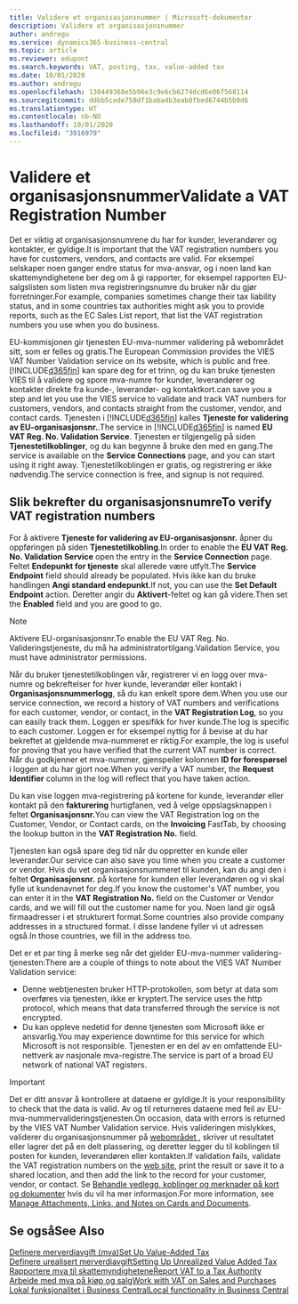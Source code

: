```yaml
---
title: Validere et organisasjonsnummer | Microsoft-dokumenter
description: Validere et organisasjonsnummer
author: andregu
ms.service: dynamics365-business-central
ms.topic: article
ms.reviewer: edupont
ms.search.keywords: VAT, posting, tax, value-added tax
ms.date: 10/01/2020
ms.author: andregu
ms.openlocfilehash: 130449368e5b96e3c9e6cb6274dcd6e06f568114
ms.sourcegitcommit: ddbb5cede750df1baba4b3eab8fbed6744b5b9d6
ms.translationtype: HT
ms.contentlocale: nb-NO
ms.lasthandoff: 10/01/2020
ms.locfileid: "3916979"
---
```

# <a name="validate-a-vat-registration-number"></a><span data-ttu-id="7d668-103">Validere et organisasjonsnummer</span><span class="sxs-lookup"><span data-stu-id="7d668-103">Validate a VAT Registration Number</span></span>

<span data-ttu-id="7d668-104">Det er viktig at organisasjonsnumrene du har for kunder, leverandører og kontakter, er gyldige.</span><span class="sxs-lookup"><span data-stu-id="7d668-104">It is important that the VAT registration numbers you have for customers, vendors, and contacts are valid.</span></span> <span data-ttu-id="7d668-105">For eksempel selskaper noen ganger endre status for mva-ansvar, og i noen land kan skattemyndighetene ber deg om å gi rapporter, for eksempel rapporten EU-salgslisten som listen mva registreringsnumre du bruker når du gjør forretninger.</span><span class="sxs-lookup"><span data-stu-id="7d668-105">For example, companies sometimes change their tax liability status, and in some countries tax authorities might ask you to provide reports, such as the EC Sales List report, that list the VAT registration numbers you use when you do business.</span></span>

<span data-ttu-id="7d668-106">EU-kommisjonen gir tjenesten EU-mva-nummer validering på webområdet sitt, som er felles og gratis.</span><span class="sxs-lookup"><span data-stu-id="7d668-106">The European Commission provides the VIES VAT Number Validation service on its website, which is public and free.</span></span> [!INCLUDE[d365fin](includes/d365fin_md.md)] <span data-ttu-id="7d668-107">kan spare deg for et trinn, og du kan bruke tjenesten VIES til å validere og spore mva-numre for kunder, leverandører og kontakter direkte fra kunde-, leverandør- og kontaktkort.</span><span class="sxs-lookup"><span data-stu-id="7d668-107">can save you a step and let you use the VIES service to validate and track VAT numbers for customers, vendors, and contacts straight from the customer, vendor, and contact cards.</span></span> <span data-ttu-id="7d668-108">Tjenesten i [!INCLUDE[d365fin](includes/d365fin_md.md)] kalles **Tjeneste for validering av EU-organisasjonsnr.**.</span><span class="sxs-lookup"><span data-stu-id="7d668-108">The service in [!INCLUDE[d365fin](includes/d365fin_md.md)] is named **EU VAT Reg. No. Validation Service**.</span></span> <span data-ttu-id="7d668-109">Tjenesten er tilgjengelig på siden **Tjenestetilkoblinger**, og du kan begynne å bruke den med en gang.</span><span class="sxs-lookup"><span data-stu-id="7d668-109">The service is available on the **Service Connections** page, and you can start using it right away.</span></span> <span data-ttu-id="7d668-110">Tjenestetilkoblingen er gratis, og registrering er ikke nødvendig.</span><span class="sxs-lookup"><span data-stu-id="7d668-110">The service connection is free, and signup is not required.</span></span>

## <a name="to-verify-vat-registration-numbers"></a><span data-ttu-id="7d668-111">Slik bekrefter du organisasjonsnumre</span><span class="sxs-lookup"><span data-stu-id="7d668-111">To verify VAT registration numbers</span></span>

<span data-ttu-id="7d668-112">For å aktivere **Tjeneste for validering av EU-organisasjonsnr.** åpner du oppføringen på siden **Tjenestetilkobling**.</span><span class="sxs-lookup"><span data-stu-id="7d668-112">In order to enable the **EU VAT Reg. No. Validation Service** open the entry in the **Service Connection** page.</span></span> <span data-ttu-id="7d668-113">Feltet **Endepunkt for tjeneste** skal allerede være utfylt.</span><span class="sxs-lookup"><span data-stu-id="7d668-113">The **Service Endpoint** field should already be populated.</span></span> <span data-ttu-id="7d668-114">Hvis ikke kan du bruke handlingen **Angi standard endepunkt**.</span><span class="sxs-lookup"><span data-stu-id="7d668-114">If not, you can use the **Set Default Endpoint** action.</span></span> <span data-ttu-id="7d668-115">Deretter angir du **Aktivert**-feltet og kan gå videre.</span><span class="sxs-lookup"><span data-stu-id="7d668-115">Then set the **Enabled** field and you are good to go.</span></span>

> [!NOTE]
> <span data-ttu-id="7d668-116">Aktivere EU-organisasjonsnr.</span><span class="sxs-lookup"><span data-stu-id="7d668-116">To enable the EU VAT Reg. No.</span></span> <span data-ttu-id="7d668-117">Valideringstjeneste, du må ha administratortilgang.</span><span class="sxs-lookup"><span data-stu-id="7d668-117">Validation Service, you must have administrator permissions.</span></span>

<span data-ttu-id="7d668-118">Når du bruker tjenestetilkoblingen vår, registrerer vi en logg over mva-numre og bekreftelser for hver kunde, leverandør eller kontakt i **Organisasjonsnummerlogg**, så du kan enkelt spore dem.</span><span class="sxs-lookup"><span data-stu-id="7d668-118">When you use our service connection, we record a history of VAT numbers and verifications for each customer, vendor, or contact, in the **VAT Registration Log**, so you can easily track them.</span></span> <span data-ttu-id="7d668-119">Loggen er spesifikk for hver kunde.</span><span class="sxs-lookup"><span data-stu-id="7d668-119">The log is specific to each customer.</span></span> <span data-ttu-id="7d668-120">Loggen er for eksempel nyttig for å bevise at du har bekreftet at gjeldende mva-nummeret er riktig.</span><span class="sxs-lookup"><span data-stu-id="7d668-120">For example, the log is useful for proving that you have verified that the current VAT number is correct.</span></span> <span data-ttu-id="7d668-121">Når du godkjenner et mva-nummer, gjenspeiler kolonnen **ID for forespørsel** i loggen at du har gjort noe.</span><span class="sxs-lookup"><span data-stu-id="7d668-121">When you verify a VAT number, the **Request Identifier** column in the log will reflect that you have taken action.</span></span>

<span data-ttu-id="7d668-122">Du kan vise loggen mva-registrering på kortene for kunde, leverandør eller kontakt på den **fakturering** hurtigfanen, ved å velge oppslagsknappen i feltet **Organisasjonsnr.**</span><span class="sxs-lookup"><span data-stu-id="7d668-122">You can view the VAT Registration log on the Customer, Vendor, or Contact cards, on the **Invoicing** FastTab, by choosing the lookup button in the **VAT Registration No.** field.</span></span>  

<span data-ttu-id="7d668-123">Tjenesten kan også spare deg tid når du oppretter en kunde eller leverandør.</span><span class="sxs-lookup"><span data-stu-id="7d668-123">Our service can also save you time when you create a customer or vendor.</span></span> <span data-ttu-id="7d668-124">Hvis du vet organisasjonsnummeret til kunden, kan du angi den i feltet **Organisasjonsnr.** på kortene for kunden eller leverandøren og vi skal fylle ut kundenavnet for deg.</span><span class="sxs-lookup"><span data-stu-id="7d668-124">If you know the customer's VAT number, you can enter it in the **VAT Registration No.** field on the Customer or Vendor cards, and we will fill out the customer name for you.</span></span> <span data-ttu-id="7d668-125">Noen land gir også firmaadresser i et strukturert format.</span><span class="sxs-lookup"><span data-stu-id="7d668-125">Some countries also provide company addresses in a structured format.</span></span> <span data-ttu-id="7d668-126">I disse landene fyller vi ut adressen også.</span><span class="sxs-lookup"><span data-stu-id="7d668-126">In those countries, we fill in the address too.</span></span>  

<span data-ttu-id="7d668-127">Det er et par ting å merke seg når det gjelder EU-mva-nummer validering-tjenesten:</span><span class="sxs-lookup"><span data-stu-id="7d668-127">There are a couple of things to note about the VIES VAT Number Validation service:</span></span>

* <span data-ttu-id="7d668-128">Denne webtjenesten bruker HTTP-protokollen, som betyr at data som overføres via tjenesten, ikke er kryptert.</span><span class="sxs-lookup"><span data-stu-id="7d668-128">The service uses the http protocol, which means that data transferred through the service is not encrypted.</span></span>  
* <span data-ttu-id="7d668-129">Du kan oppleve nedetid for denne tjenesten som Microsoft ikke er ansvarlig.</span><span class="sxs-lookup"><span data-stu-id="7d668-129">You may experience downtime for this service for which Microsoft is not responsible.</span></span> <span data-ttu-id="7d668-130">Tjenesten er en del av en omfattende EU-nettverk av nasjonale mva-registre.</span><span class="sxs-lookup"><span data-stu-id="7d668-130">The service is part of a broad EU network of national VAT registers.</span></span>

> [!IMPORTANT]
> <span data-ttu-id="7d668-131">Det er ditt ansvar å kontrollere at dataene er gyldige.</span><span class="sxs-lookup"><span data-stu-id="7d668-131">It is your responsibility to check that the data is valid.</span></span> <span data-ttu-id="7d668-132">Av og til returneres dataene med feil av EU-mva-nummervalideringstjenesten.</span><span class="sxs-lookup"><span data-stu-id="7d668-132">On occasion, data with errors is returned by the VIES VAT Number Validation service.</span></span> <span data-ttu-id="7d668-133">Hvis valideringen mislykkes, validerer du organisasjonsnummer på [webområdet ](https://ec.europa.eu/taxation_customs/vies/), skriver ut resultatet eller lagrer det på en delt plassering, og deretter legger du til koblingen til posten for kunden, leverandøren eller kontakten.</span><span class="sxs-lookup"><span data-stu-id="7d668-133">If validation fails, validate the VAT registration numbers on the [web site](https://ec.europa.eu/taxation_customs/vies/), print the result or save it to a shared location, and then add the link to the record for your customer, vendor, or contact.</span></span> <span data-ttu-id="7d668-134">Se [Behandle vedlegg, koblinger og merknader på kort og dokumenter](ui-how-add-link-to-record.md) hvis du vil ha mer informasjon.</span><span class="sxs-lookup"><span data-stu-id="7d668-134">For more information, see [Manage Attachments, Links, and Notes on Cards and Documents](ui-how-add-link-to-record.md).</span></span>

## <a name="see-also"></a><span data-ttu-id="7d668-135">Se også</span><span class="sxs-lookup"><span data-stu-id="7d668-135">See Also</span></span>

[<span data-ttu-id="7d668-136">Definere merverdiavgift (mva)</span><span class="sxs-lookup"><span data-stu-id="7d668-136">Set Up Value-Added Tax</span></span>](finance-setup-vat.md)  
[<span data-ttu-id="7d668-137">Definere urealisert merverdiavgift</span><span class="sxs-lookup"><span data-stu-id="7d668-137">Setting Up Unrealized Value Added Tax</span></span>](finance-setup-unrealized-vat.md)  
[<span data-ttu-id="7d668-138">Rapportere mva til skattemyndighetene</span><span class="sxs-lookup"><span data-stu-id="7d668-138">Report VAT to a Tax Authority</span></span>](finance-how-report-vat.md)  
[<span data-ttu-id="7d668-139">Arbeide med mva på kjøp og salg</span><span class="sxs-lookup"><span data-stu-id="7d668-139">Work with VAT on Sales and Purchases</span></span>](finance-work-with-vat.md)  
[<span data-ttu-id="7d668-140">Lokal funksjonalitet i Business Central</span><span class="sxs-lookup"><span data-stu-id="7d668-140">Local functionality in Business Central</span></span>](about-localization.md)  
